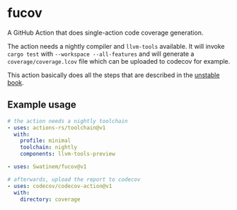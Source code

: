 # fucov

A GitHub Action that does single-action code coverage generation.

The action needs a nightly compiler and `llvm-tools` available.
It will invoke `cargo test` with `--workspace --all-features` and will generate
a `coverage/coverage.lcov` file which can be uploaded to codecov for example.

This action basically does all the steps that are described in the [unstable book].

## Example usage

```yaml
# the action needs a nightly toolchain
- uses: actions-rs/toolchain@v1
  with:
    profile: minimal
    toolchain: nightly
    components: llvm-tools-preview

- uses: Swatinem/fucov@v1

# afterwards, upload the report to codecov
- uses: codecov/codecov-action@v1
  with:
    directory: coverage
```

[unstable book]: https://doc.rust-lang.org/nightly/unstable-book/compiler-flags/source-based-code-coverage.html
